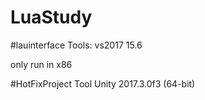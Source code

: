 # LuaStudy
#lauinterface Tools: vs2017 15.6


only run in x86 


#HotFixProject  Tool Unity 2017.3.0f3 (64-bit)
